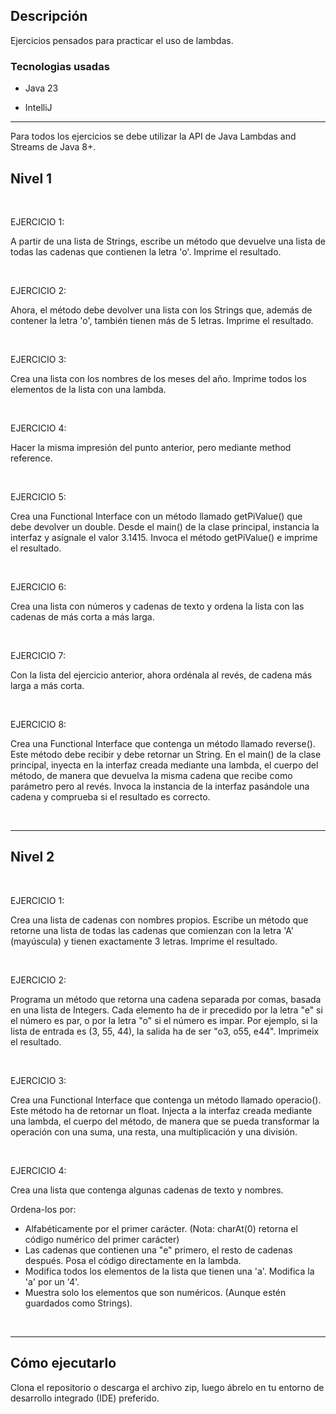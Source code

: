 
## Descripción

Ejercicios pensados para practicar el uso de lambdas.

### Tecnologias usadas

- Java 23

- IntelliJ


***

Para todos los ejercicios se debe utilizar la API de Java Lambdas and Streams de Java 8+.

## Nivel 1

<br>

EJERCICIO 1:

A partir de una lista de Strings, escribe un método que devuelve una lista de todas las cadenas que contienen la letra 'o'. Imprime el resultado.

<br>

EJERCICIO 2:

Ahora, el método debe devolver una lista con los Strings que, además de contener la letra 'o', también tienen más de 5 letras. Imprime el resultado.

<br>

EJERCICIO 3:

Crea una lista con los nombres de los meses del año. Imprime todos los elementos de la lista con una lambda.

<br>

EJERCICIO 4:

Hacer la misma impresión del punto anterior, pero mediante method reference.

<br>

EJERCICIO 5:

Crea una Functional Interface con un método llamado getPiValue() que debe devolver un double. Desde el main() de la clase principal, instancia la interfaz y asígnale el valor 3.1415. Invoca el método getPiValue() e imprime el resultado.

<br>

EJERCICIO 6:

Crea una lista con números y cadenas de texto y ordena la lista con las cadenas de más corta a más larga.

<br>

EJERCICIO 7:

Con la lista del ejercicio anterior, ahora ordénala al revés, de cadena más larga a más corta.

<br>

EJERCICIO 8:

Crea una Functional Interface que contenga un método llamado reverse(). Este método debe recibir y debe retornar un String. En el main() de la clase principal, inyecta en la interfaz creada mediante una lambda, el cuerpo del método, de manera que devuelva la misma cadena que recibe como parámetro pero al revés. Invoca la instancia de la interfaz pasándole una cadena y comprueba si el resultado es correcto.

<br>

***

## Nivel 2

<br>

EJERCICIO 1:

Crea una lista de cadenas con nombres propios. Escribe un método que retorne una lista de todas las cadenas que comienzan con la letra 'A' (mayúscula) y tienen exactamente 3 letras. Imprime el resultado.

<br>

EJERCICIO 2:

Programa un método que retorna una cadena separada por comas, basada en una lista de Integers. Cada elemento ha de ir precedido por la letra "e" si el número es par, o por la letra "o" si el número es impar. Por ejemplo, si la lista de entrada es (3, 55, 44), la salida ha de ser "o3, o55, e44". Imprimeix el resultado.

<br>

EJERCICIO 3:

Crea una Functional Interface que contenga un método llamado operacio(). Este método ha de retornar un float. Injecta a la interfaz creada mediante una lambda, el cuerpo del método, de manera que se pueda transformar la operación con una suma, una resta, una multiplicación y una división.

<br>

EJERCICIO 4:

Crea una lista que contenga algunas cadenas de texto y nombres.

Ordena-los por:

- Alfabéticamente por el primer carácter. (Nota: charAt(0) retorna el código numérico del primer carácter)
- Las cadenas que contienen una "e" primero, el resto de cadenas después. Posa el código directamente en la lambda.
- Modifica todos los elementos de la lista que tienen una 'a'. Modifica la 'a' por un '4'.
- Muestra solo los elementos que son numéricos. (Aunque estén guardados como Strings).

<br>

***


## Cómo ejecutarlo
Clona el repositorio o descarga el archivo zip, luego ábrelo en tu entorno de desarrollo integrado (IDE) preferido.